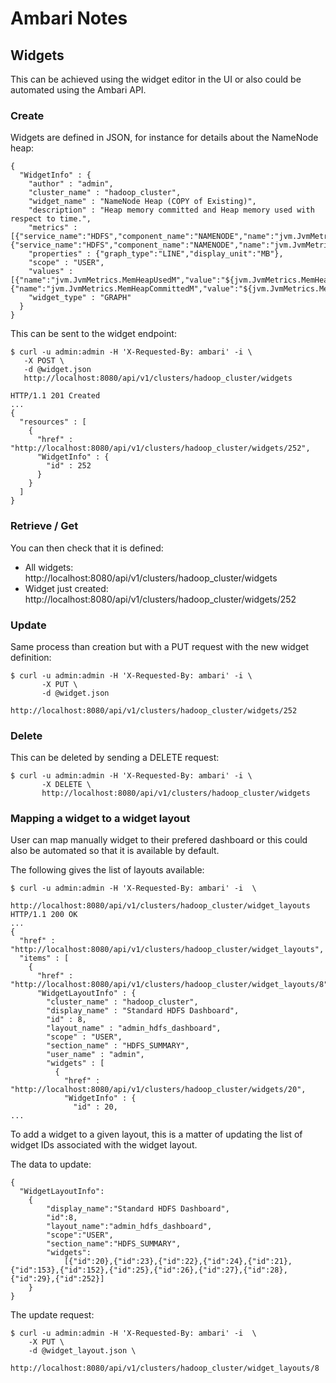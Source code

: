 # Ambari Notes

## Widgets

This can be achieved using the widget editor in the UI or also could be automated using the Ambari API.

### Create

Widgets are defined in JSON, for instance for details about the NameNode heap:

    {  
      "WidgetInfo" : {
        "author" : "admin",
        "cluster_name" : "hadoop_cluster",
        "widget_name" : "NameNode Heap (COPY of Existing)",
        "description" : "Heap memory committed and Heap memory used with respect to time.",    
        "metrics" : [{"service_name":"HDFS","component_name":"NAMENODE","name":"jvm.JvmMetrics.MemHeapUsedM._avg","metric_path":"metrics/jvm/memHeapUsedM._avg"},{"service_name":"HDFS","component_name":"NAMENODE","name":"jvm.JvmMetrics.MemHeapCommittedM._avg","metric_path":"metrics/jvm/memHeapCommittedM._avg"}],
        "properties" : {"graph_type":"LINE","display_unit":"MB"},
        "scope" : "USER",    
        "values" : [{"name":"jvm.JvmMetrics.MemHeapUsedM","value":"${jvm.JvmMetrics.MemHeapUsedM._avg}"},{"name":"jvm.JvmMetrics.MemHeapCommittedM","value":"${jvm.JvmMetrics.MemHeapCommittedM._avg}"}],
        "widget_type" : "GRAPH"
      }
    }
    
This can be sent to the widget endpoint:
    
    $ curl -u admin:admin -H 'X-Requested-By: ambari' -i \
       -X POST \
       -d @widget.json
       http://localhost:8080/api/v1/clusters/hadoop_cluster/widgets
    
    HTTP/1.1 201 Created
    ...
    {
      "resources" : [
        {
          "href" : "http://localhost:8080/api/v1/clusters/hadoop_cluster/widgets/252",
          "WidgetInfo" : {
            "id" : 252
          }
        }
      ]
    }

### Retrieve / Get

You can then check that it is defined: 

* All widgets: http://localhost:8080/api/v1/clusters/hadoop_cluster/widgets
* Widget just created: http://localhost:8080/api/v1/clusters/hadoop_cluster/widgets/252
    
### Update

Same process than creation but with a PUT request with the new widget definition:

    $ curl -u admin:admin -H 'X-Requested-By: ambari' -i \
           -X PUT \
           -d @widget.json
           http://localhost:8080/api/v1/clusters/hadoop_cluster/widgets/252

### Delete

This can be deleted by sending a DELETE request:

    $ curl -u admin:admin -H 'X-Requested-By: ambari' -i \
           -X DELETE \
           http://localhost:8080/api/v1/clusters/hadoop_cluster/widgets

### Mapping a widget to a widget layout

User can map manually widget to their prefered dashboard or this could also be automated so that it is available by default.

The following gives the list of layouts available:

    $ curl -u admin:admin -H 'X-Requested-By: ambari' -i  \
        http://localhost:8080/api/v1/clusters/hadoop_cluster/widget_layouts
    HTTP/1.1 200 OK
    ...
    {
      "href" : "http://localhost:8080/api/v1/clusters/hadoop_cluster/widget_layouts",
      "items" : [
        {
          "href" : "http://localhost:8080/api/v1/clusters/hadoop_cluster/widget_layouts/8",
          "WidgetLayoutInfo" : {
            "cluster_name" : "hadoop_cluster",
            "display_name" : "Standard HDFS Dashboard",
            "id" : 8,
            "layout_name" : "admin_hdfs_dashboard",
            "scope" : "USER",
            "section_name" : "HDFS_SUMMARY",
            "user_name" : "admin",
            "widgets" : [
              {
                "href" : "http://localhost:8080/api/v1/clusters/hadoop_cluster/widgets/20",
                "WidgetInfo" : {
                  "id" : 20,
    ...
    
To add a widget to a given layout, this is a matter of updating the list of widget IDs associated with the widget layout.

The data to update:

    {
      "WidgetLayoutInfo":
    	{
    		"display_name":"Standard HDFS Dashboard",
    		"id":8,
    		"layout_name":"admin_hdfs_dashboard",
    		"scope":"USER",
    		"section_name":"HDFS_SUMMARY",
    		"widgets":
    			[{"id":20},{"id":23},{"id":22},{"id":24},{"id":21},{"id":153},{"id":152},{"id":25},{"id":26},{"id":27},{"id":28},{"id":29},{"id":252}]
    	}
    }

The update request:

    $ curl -u admin:admin -H 'X-Requested-By: ambari' -i  \
        -X PUT \
        -d @widget_layout.json \
        http://localhost:8080/api/v1/clusters/hadoop_cluster/widget_layouts/8
